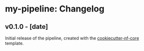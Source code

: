 # my-pipeline: Changelog

## v0.1.0 - [date]
Initial release of the pipeline, created with the [cookiecutter-nf-core](https://github.com/abhi18av/cookiecutter-nf-core) template.
